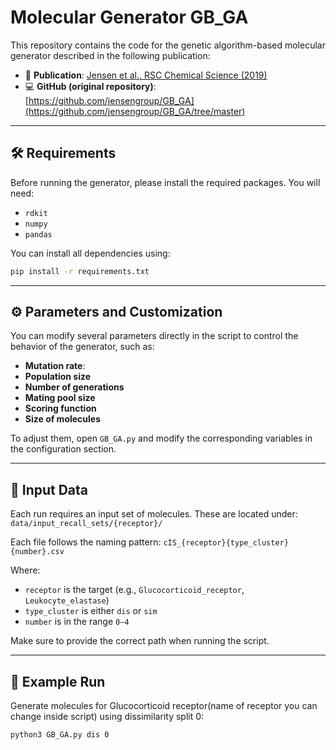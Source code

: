 # Molecular Generator GB_GA

This repository contains the code for the genetic algorithm-based molecular generator described in the following publication:

- 📄 **Publication**: [Jensen et al., RSC Chemical Science (2019)](https://pubs.rsc.org/en/content/articlelanding/2019/sc/c8sc05372c)  
- 💻 **GitHub (original repository)**: [https://github.com/jensengroup/GB_GA](https://github.com/jensengroup/GB_GA/tree/master)

---

## 🛠️ Requirements

Before running the generator, please install the required packages. You will need:
- `rdkit`
- `numpy`
- `pandas`

You can install all dependencies using:

```bash
pip install -r requirements.txt
```

---

## ⚙️ Parameters and Customization

You can modify several parameters directly in the script to control the behavior of the generator, such as:

- **Mutation rate**: 
- **Population size**
- **Number of generations**
- **Mating pool size**
- **Scoring function**
- **Size of molecules**

To adjust them, open `GB_GA.py` and modify the corresponding variables in the configuration section.

---

## 📂 Input Data

Each run requires an input set of molecules. These are located under: 
`data/input_recall_sets/{receptor}/`

Each file follows the naming pattern:
`cIS_{receptor}{type_cluster}{number}.csv`


Where:
- `receptor` is the target (e.g., `Glucocorticoid_receptor`, `Leukocyte_elastase`)
- `type_cluster` is either `dis` or `sim`
- `number` is in the range `0–4`

Make sure to provide the correct path when running the script.

---

## 🧪 Example Run

Generate molecules for Glucocorticoid receptor(name of receptor you can change inside script) using dissimilarity split 0:

```bash
python3 GB_GA.py dis 0
```



